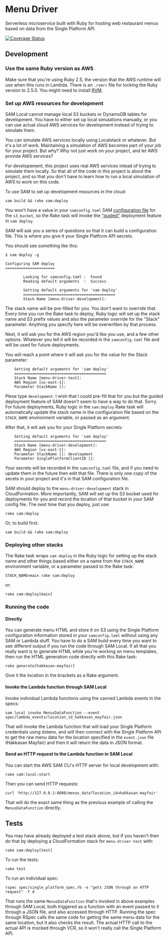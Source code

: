 # Menu Driver

Serverless microservice built with Ruby for hosting web restaurant menus based on data from the Single Platform API.

[![Coverage Status](https://coveralls.io/repos/github/VenueDriver/menu-driver/badge.svg?branch=master)](https://coveralls.io/github/VenueDriver/menu-driver?branch=master)

## Development

### Use the same Ruby version as AWS

Make sure that you're using Ruby 2.5, the version that the AWS runtime will use when this runs in Lambda.  There is an `.rvmrc` file for locking the Ruby version to 2.5.0.  You might need to install [RVM](https://rvm.io/rvm/install).

### Set up AWS resources for development

SAM Local cannot manage local S3 buckets or DynamoDB tables for development.
You have to either set up local simulations manually, or you can use actual
cloud AWS services for development instead of trying to simulate them.

You can simulate AWS services locally using Localstack or whatever.  But it's
a lot of work.  Maintaining a simulation of AWS becomes part of your job for
your project.  But why?  Why not just work on your project, and let AWS
provide AWS services?

For developement, this project uses real AWS services intead of trying to
simulate them locally.  So that all of the code in this project is about the
project, and so that you don't have to learn how to run a local simulation of
AWS to work on this code.

To use SAM to set up development resources in the cloud:

    sam build && rake sam:deploy

You won't have a value in your `samconfig.toml` SAM [configuration file](https://docs.aws.amazon.com/serverless-application-model/latest/developerguide/serverless-sam-cli-config.html) for the `s3_bucket`, so the Rake task will invoke the ["guided"](https://docs.aws.amazon.com/serverless-application-model/latest/developerguide/sam-cli-command-reference-sam-deploy.html) deployment feature in `sam deploy`.

SAM will ask you a series of questions so that it can build a configuration file.  This is where you give it your Single Platform API secrets.

You should see something like this:

    $ sam deploy -g
    
    Configuring SAM deploy
    ======================
    
            Looking for samconfig.toml :  Found
            Reading default arguments  :  Success
    
            Setting default arguments for 'sam deploy'
            =========================================
            Stack Name [menu-driver-development]: 

The stack name will be pre-filled for you.  You don't want to override that.  Every time you run the Rake task to deploy, Ruby logic will set up the stack name and S3 prefix values and also the parameter override for the "Stack" parameter.  Anything you specify here will be overwritten by that process.

Next, it will ask you for the AWS region you'd like you use, and a few other options.  Whatever you tell it will be recorded in the `samconfig.toml` file and will be used for future deployments.

You will reach a point where it will ask you for the value for the Stack parameter:

        Setting default arguments for 'sam deploy'
        =========================================
        Stack Name [menu-driver-test]: 
        AWS Region [us-east-1]: 
        Parameter StackName []:

Plese type `development`.  I wish that I could pre-fill that for you but the guided deployment feature of SAM doesn't seem to have a way to do that.  Sorry.  For future deployments, Ruby logic in the `sam:deploy` Rake task will automatically update the stack name in the configuration file based on the `STACK_NAME` environment variable, or passed as an argument.

After that, it will ask you for your Single Platform secrets:

        Setting default arguments for 'sam deploy'
        =========================================
        Stack Name [menu-driver-development]: 
        AWS Region [us-east-1]: 
        Parameter StackName []: development
        Parameter SinglePlatformClientID []:

Your secrets will be recorded in the `samconfig.toml` file, and if you need to update them in the future then edit that file.  There is only one copy of the secets in your project and it's in that SAM configuration file.

SAM should deploy to the `menu-driver-development` stack in CloudFormation.  More importantly, SAM will set up the S3 bucket used for deployments for you and record the location of that bucket in your SAM config file.  The next time that you deploy, just use:

    rake sam:deploy

Or, to build first:

    sam build && rake sam:deploy

### Deploying other stacks

The Rake task wraps `sam deploy` in the Ruby logic for setting up the stack name and other things based either on a name from the `STACK_NAME` environment variable, or a parameter passed to the Rake task:

    STACK_NAME=main rake sam:deploy

or:

    rake sam:deploy[main]

### Running the code

#### Directly

You can generate menu HTML and store it on S3 using the Single Platform
configuration information stored in your ````samconfig.toml```` without using any SAM or Lambda stuff.  You have to do a SAM build every time you want to see different output if you run the code through SAM Local.  If all that you really want is to generate HTML while you're working on menu templates, then run the HTML generation code directly with this Rake task:

    rake generate[hakkasan-mayfair]

Give it the location in the brackets as a Rake argument.

#### Invoke the Lambda function through SAM Local

Invoke individual Lambda functions using the canned Lambda events in the specs:

    sam local invoke MenusDataFunction --event spec/lambda_events/location_id_hakkasan_mayfair.json

That will invoke the Lambda function that will load your Single Platform credentials using dotenv, and will then connect with the Single Platform API to get the raw menu data for the location specified in the `event.json` file (Hakkasan Mayfair) and then it will return the data in JSON format.

#### Send an HTTP request to the Lambda function in SAM Local

You can start the AWS SAM CLI's HTTP server for local development with:

    rake sam:local:start

Then you can send HTTP requests:

    curl 'http://127.0.0.1:8080/menus_data?location_id=hakkasan-mayfair'

That will do the exact same thing as the previous example of calling the `MenusDataFunction` directly.

## Tests

You may have already deployed a test stack above, but if you haven't then do that by deploying a CloudFormation stack for `menu-driver-test` with:

    rake sam:deploy[test]

To run the tests:

    rake test

To run an individual spec:

    rspec spec/single_platform_spec.rb -e "gets JSON through an HTTP request" -f d

That runs the same `MenusDataFunction` that's invoked in above examples through SAM Local, both triggered as a function with an event passed to it through a JSON file, and also accessed through HTTP.  Running the spec through RSpec calls the same code for getting the same menu data for the same location, but it also checks the result.  The actual HTTP call to the actual API is mocked through VCR, so it won't really call the Single Platform API.